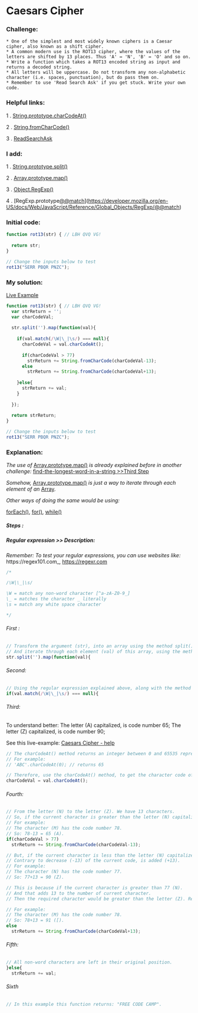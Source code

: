 # Caesars Cipher

### Challenge:

	* One of the simplest and most widely known ciphers is a Caesar cipher, also known as a shift cipher. 
	* A common modern use is the ROT13 cipher, where the values of the letters are shifted by 13 places. Thus 'A' ↔ 'N', 'B' ↔ 'O' and so on.
	* Write a function which takes a ROT13 encoded string as input and returns a decoded string.
	* All letters will be uppercase. Do not transform any non-alphabetic character (i.e. spaces, punctuation), but do pass them on.
	* Remember to use 'Read Search Ask' if you get stuck. Write your own code.

### Helpful links:

  1 . [String.prototype.charCodeAt()](https://developer.mozilla.org/en-US/docs/Web/JavaScript/Reference/Global_Objects/String/charCodeAt)
  
  2 . [String.fromCharCode()](https://developer.mozilla.org/en-US/docs/Web/JavaScript/Reference/Global_Objects/String/fromCharCode)
  
  3 . [ReadSearchAsk](https://github.com/FreeCodeCamp/freecodecamp/wiki/FreeCodeCamp-Get-Help)

### I add:

  1 . [String.prototype.split()](https://developer.mozilla.org/en-US/docs/Web/JavaScript/Reference/Global_Objects/String/split)
  
  2 . [Array.prototype.map()](https://developer.mozilla.org/en-US/docs/Web/JavaScript/Reference/Global_Objects/Array/map)
  
  3 . [Object.RegExp()](https://developer.mozilla.org/en-US/docs/Web/JavaScript/Reference/Global_Objects/RegExp)
  
  4 . [RegExp.prototype[@@match]()](https://developer.mozilla.org/en-US/docs/Web/JavaScript/Reference/Global_Objects/RegExp/@@match)

### Initial code:

```javascript
function rot13(str) { // LBH QVQ VG!
  
  return str;
}

// Change the inputs below to test
rot13("SERR PBQR PNZC");
```

### My solution:

[Live Example](https://jsfiddle.net/fininhop/25jpd90d/)

```javascript
function rot13(str) { // LBH QVQ VG!
  var strReturn = '';
  var charCodeVal;
  
  str.split('').map(function(val){
    
    if(val.match(/\W|\_|\s/) === null){
      charCodeVal = val.charCodeAt();
      
      if(charCodeVal > 77)
        strReturn += String.fromCharCode(charCodeVal-13);
      else
        strReturn += String.fromCharCode(charCodeVal+13);
      
    }else{
      strReturn += val;
    }
    
  });
  
  return strReturn;
}

// Change the inputs below to test
rot13("SERR PBQR PNZC");
```

### Explanation:
_The use of_
[Array.prototype.map()](https://developer.mozilla.org/en-US/docs/Web/JavaScript/Reference/Global_Objects/Array/map) 
_is already explained before in another challenge:_ 
[find-the-longest-word-in-a-string >>Third Step  ](https://github.com/fininhop/free-code-camp/blob/master/algorithms/basic-algorithm-scripting/find-the-longest-word-in-a-string.md#third)

_Somehow,_
[Array.prototype.map()](https://developer.mozilla.org/en-US/docs/Web/JavaScript/Reference/Global_Objects/Array/map) 
_is just a way to iterate through each element of an_ [Array](https://developer.mozilla.org/en-US/docs/Web/JavaScript/Reference/Global_Objects/Array).

_Other ways of doing the same would be using:_

[forEach()](https://developer.mozilla.org/en-US/docs/Web/JavaScript/Reference/Global_Objects/Array/forEach), [for()](https://developer.mozilla.org/en-US/docs/Web/JavaScript/Reference/Statements/for),
[while()](https://developer.mozilla.org/en-US/docs/Web/JavaScript/Reference/Statements/while)


##### Steps : 

##### Regular expression >> Description:

_Remember: To test your regular expressions, you can use websites like:_ https://regex101.com_, https://regexr.com

```javascript
/*

/\W|\_|\s/

\W = match any non-word character [^a-zA-Z0-9_]
\_ = matches the character _ literally
\s = match any white space character

*/
```

###### First : 
```javascript
// Transform the argument (str), into an array using the method split().
// And iterate through each element (val) of this array, using the method map().
str.split('').map(function(val){
```

###### Second:
```javascript
// Using the regular expression explained above, along with the method match(), to knows if the current character is a word character.
if(val.match(/\W|\_|\s/) === null){
```

###### Third:
To understand better:
The letter (A) capitalized, is code number 65;
The letter (Z) capitalized, is code number 90;

See this live-example: [Caesars Cipher - help](https://jsfiddle.net/fininhop/cn016cy9/)

```javascript
// The charCodeAt() method returns an integer between 0 and 65535 representing the UTF-16 code unit at the given index.
// For example:
// 'ABC'.charCodeAt(0); // returns 65

// Therefore, use the charCodeAt() method, to get the character code of the current character (val).
charCodeVal = val.charCodeAt();
```

###### Fourth:
```javascript
// From the letter (N) to the letter (Z). We have 13 characters.
// So, if the current character is greater than the letter (N) capitalized.
// For example:
// The character (M) has the code number 78.
// So: 78-13 = 65 (A).
if(charCodeVal > 77)
  strReturn += String.fromCharCode(charCodeVal-13);

// But, if the current character is less than the letter (N) capitalized.
// Contrary to decrease (-13) of the current code, is added (+13).
// For example:
// The character (N) has the code number 77.
// So: 77+13 = 90 (Z).

// This is because if the current character is greater than 77 (N). 
// And that adds 13 to the number of current character. 
// Then the required character would be greater than the letter (Z). Returning a wrong result.

// For example:
// The character (M) has the code number 78.
// So: 78+13 = 91 ([).
else
  strReturn += String.fromCharCode(charCodeVal+13);
```

###### Fifth:
```javascript
// All non-word characters are left in their original position.
}else{
  strReturn += val;
```

###### Sixth
```javascript
// In this example this function returns: "FREE CODE CAMP".
```

